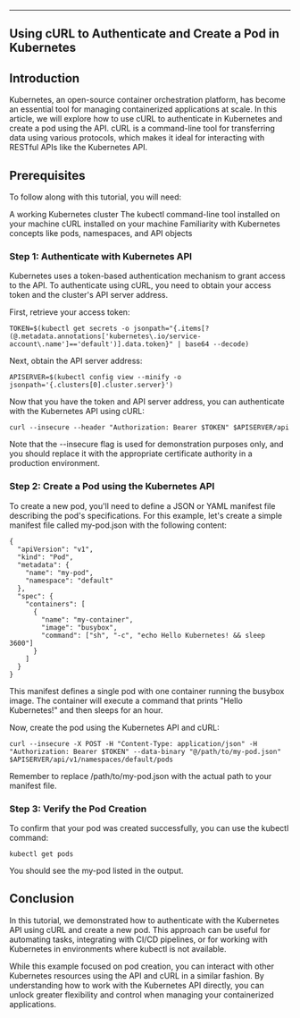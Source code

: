 
---
Using cURL to Authenticate and Create a Pod in Kubernetes
---

## Introduction

Kubernetes, an open-source container orchestration platform, has become an essential tool for managing containerized applications at scale. In this article, we will explore how to use cURL to authenticate in Kubernetes and create a pod using the API. cURL is a command-line tool for transferring data using various protocols, which makes it ideal for interacting with RESTful APIs like the Kubernetes API.

## Prerequisites

To follow along with this tutorial, you will need:

A working Kubernetes cluster
The kubectl command-line tool installed on your machine
cURL installed on your machine
Familiarity with Kubernetes concepts like pods, namespaces, and API objects

### Step 1: Authenticate with Kubernetes API

Kubernetes uses a token-based authentication mechanism to grant access to the API. To authenticate using cURL, you need to obtain your access token and the cluster's API server address.

First, retrieve your access token:

```
TOKEN=$(kubectl get secrets -o jsonpath="{.items[?(@.metadata.annotations['kubernetes\.io/service-account\.name']=='default')].data.token}" | base64 --decode)
```


Next, obtain the API server address:

```
APISERVER=$(kubectl config view --minify -o jsonpath='{.clusters[0].cluster.server}')
```


Now that you have the token and API server address, you can authenticate with the Kubernetes API using cURL:

```
curl --insecure --header "Authorization: Bearer $TOKEN" $APISERVER/api
```


Note that the --insecure flag is used for demonstration purposes only, and you should replace it with the appropriate certificate authority in a production environment.

### Step 2: Create a Pod using the Kubernetes API

To create a new pod, you'll need to define a JSON or YAML manifest file describing the pod's specifications. For this example, let's create a simple manifest file called my-pod.json with the following content:

```
{
  "apiVersion": "v1",
  "kind": "Pod",
  "metadata": {
    "name": "my-pod",
    "namespace": "default"
  },
  "spec": {
    "containers": [
      {
        "name": "my-container",
        "image": "busybox",
        "command": ["sh", "-c", "echo Hello Kubernetes! && sleep 3600"]
      }
    ]
  }
}
```


This manifest defines a single pod with one container running the busybox image. The container will execute a command that prints "Hello Kubernetes!" and then sleeps for an hour.

Now, create the pod using the Kubernetes API and cURL:


```
curl --insecure -X POST -H "Content-Type: application/json" -H "Authorization: Bearer $TOKEN" --data-binary "@/path/to/my-pod.json" $APISERVER/api/v1/namespaces/default/pods
```


Remember to replace /path/to/my-pod.json with the actual path to your manifest file.

### Step 3: Verify the Pod Creation

To confirm that your pod was created successfully, you can use the kubectl command:

```
kubectl get pods
```


You should see the my-pod listed in the output.

## Conclusion

In this tutorial, we demonstrated how to authenticate with the Kubernetes API using cURL and create a new pod. This approach can be useful for automating tasks, integrating with CI/CD pipelines, or for working with Kubernetes in environments where kubectl is not available.

While this example focused on pod creation, you can interact with other Kubernetes resources using the API and cURL in a similar fashion. By understanding how to work with the Kubernetes API directly, you can unlock greater flexibility and control when managing your containerized applications.
